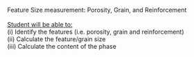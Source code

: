 Feature Size measurement: Porosity, Grain, and Reinforcement<br><br>
<u>Student will be able to:</u><br>
(i)	Identify the features (i.e. porosity, grain and reinforcement)<br>
(ii)	Calculate the feature/grain size<br>
(iii)	Calculate the content of the phase
